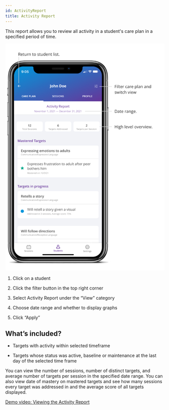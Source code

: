 ```yaml
---
id: ActivityReport
title: Activity Report
---
```

This report allows you to review all activity in a student's care plan in a specified period of time. 

<img src="../../src/img/ActivityReport.png" width="650" />
  
1. Click on a student 

2. Click the filter button in the top right corner 

3. Select Activity Report under the “View” category 

4. Choose date range and whether to display graphs 

5. Click “Apply” 

## What’s included? 

- Targets with activity within selected timeframe  

- Targets whose status was active, baseline or maintenance at the last day of the selected time frame    

You can view the number of sessions, number of distinct targets, and average number of targets per session in the specified date range. You can also view date of mastery on mastered targets and see how many sessions every target was addressed in and the average score of all targets displayed.

[Demo video: Viewing the Activity Report](https://youtu.be/MltVclMUltI "Title")